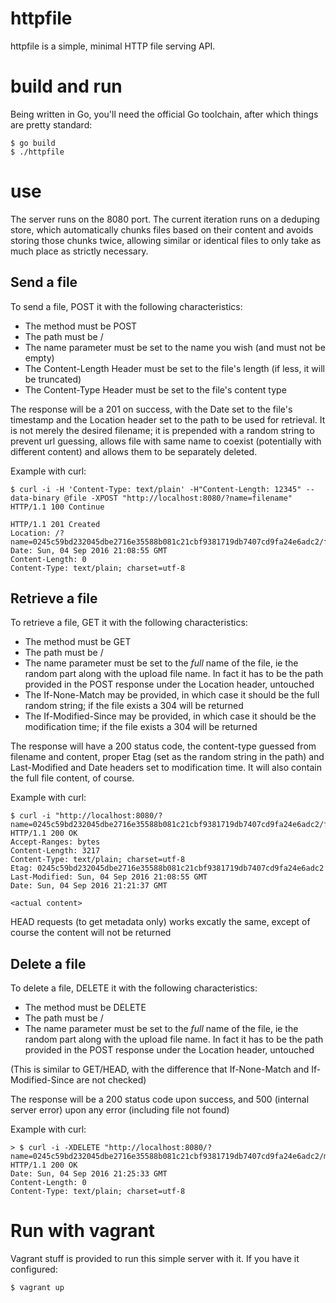 # httpfile

httpfile is a simple, minimal HTTP file serving API.

# build and run

Being written in Go, you'll need the official Go toolchain, after which
things are pretty standard:

```shell
$ go build
$ ./httpfile
```

# use

The server runs on the 8080 port. The current iteration runs on a
deduping store, which automatically chunks files based on their content
and avoids storing those chunks twice, allowing similar or identical
files to only take as much place as strictly necessary.

## Send a file

To send a file, POST it with the following characteristics:

- The method must be POST
- The path must be /
- The name parameter must be set to the name you wish (and must not be
    empty)
- The Content-Length Header must be set to the file's length (if less,
    it will be truncated)
- The Content-Type Header must be set to the file's content type

The response will be a 201 on success, with the Date set to the file's
timestamp and the Location header set to the path to be used for
retrieval. It is not merely the desired filename; it is prepended with a
random string to prevent url guessing, allows file with same name to
coexist (potentially with different content) and allows them to be
separately deleted.

Example with curl:

```shell
$ curl -i -H 'Content-Type: text/plain' -H"Content-Length: 12345" --data-binary @file -XPOST "http://localhost:8080/?name=filename"
HTTP/1.1 100 Continue

HTTP/1.1 201 Created
Location: /?name=0245c59bd232045dbe2716e35588b081c21cbf9381719db7407cd9fa24e6adc2/filename
Date: Sun, 04 Sep 2016 21:08:55 GMT
Content-Length: 0
Content-Type: text/plain; charset=utf-8
```

## Retrieve a file

To retrieve a file, GET it with the following characteristics:

- The method must be GET
- The path must be /
- The name parameter must be set to the *full* name of the file, ie the
random part along with the upload file name. In fact it has to be the
path provided in the POST response under the Location header, untouched
- The If-None-Match may be provided, in which case it should be the full
random string; if the file exists a 304 will be returned
- The If-Modified-Since may be provided, in which case it should be the
modification time; if the file exists a 304 will be returned

The response will have a 200 status code, the content-type guessed from
filename and content, proper Etag (set as the random string in the path)
and Last-Modified and Date headers set to modification time. It will
also contain the full file content, of course.

Example with curl:

```shell
$ curl -i "http://localhost:8080/?name=0245c59bd232045dbe2716e35588b081c21cbf9381719db7407cd9fa24e6adc2/filename"
HTTP/1.1 200 OK
Accept-Ranges: bytes
Content-Length: 3217
Content-Type: text/plain; charset=utf-8
Etag: 0245c59bd232045dbe2716e35588b081c21cbf9381719db7407cd9fa24e6adc2
Last-Modified: Sun, 04 Sep 2016 21:08:55 GMT
Date: Sun, 04 Sep 2016 21:21:37 GMT

<actual content>
```

HEAD requests (to get metadata only) works excatly the same, except of
course the content will not be returned

## Delete a file

To delete a file, DELETE it with the following characteristics:
- The method must be DELETE
- The path must be /
- The name parameter must be set to the *full* name of the file, ie the
random part along with the upload file name. In fact it has to be the
path provided in the POST response under the Location header, untouched

(This is similar to GET/HEAD, with the difference that If-None-Match and
 If-Modified-Since are not checked)

The response will be a 200 status code upon success, and 500 (internal
server error) upon any error (including file not found)

Example with curl:

```shell
> $ curl -i -XDELETE "http://localhost:8080/?name=0245c59bd232045dbe2716e35588b081c21cbf9381719db7407cd9fa24e6adc2/main.go"
HTTP/1.1 200 OK
Date: Sun, 04 Sep 2016 21:25:33 GMT
Content-Length: 0
Content-Type: text/plain; charset=utf-8
```

# Run with vagrant

Vagrant stuff is provided to run this simple server with it. If you have
it configured:

```shell
$ vagrant up
```
